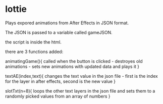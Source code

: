 # lottie

Plays expored animations from After Effects in JSON format.

The JSON is passed to a variable called gameJSON.

the script is inside the html.

there are 3 functions added:

animatingGame(){
called when the button is clicked - destroyes old animations - sets new animations with updated data and plays it
}


textAE(index,text){
changes the text value in the json file - first is the index for the layer in after effects, second is the new value
}


slotTxt(n=8){
loops the other text layers in the json file and sets them to a randomly picked values from an array of numbers
}

